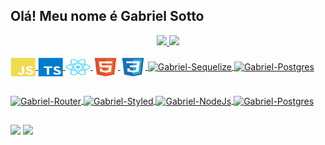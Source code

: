## Olá! Meu nome é Gabriel Sotto

<div align="center">
  <a href="https://github.com/GabrielESotto">
  <img height="180em" src="https://github-readme-stats.vercel.app/api?username=GabrielESotto&show_icons=true&theme=dark&include_all_commits=true&count_private=true"/>
  <img height="180em" src="https://github-readme-stats.vercel.app/api/top-langs/?username=GabrielESotto&layout=compact&langs_count=7&theme=dark"/>
</div>

<div style="display: inline_block"><br>
  <img align="center" alt="Gabriel-Js" height="30" width="40" src="https://raw.githubusercontent.com/devicons/devicon/master/icons/javascript/javascript-plain.svg">
  <img align="center" alt="Gabriel-Ts" height="30" width="40" src="https://raw.githubusercontent.com/devicons/devicon/master/icons/typescript/typescript-plain.svg">
  <img align="center" alt="Gabriel-React" height="30" width="40" src="https://raw.githubusercontent.com/devicons/devicon/master/icons/react/react-original.svg">
  <img align="center" alt="Gabriel-HTML" height="30" width="40" src="https://raw.githubusercontent.com/devicons/devicon/master/icons/html5/html5-original.svg">
  <img align="center" alt="Gabriel-CSS" height="30" width="40" src="https://raw.githubusercontent.com/devicons/devicon/master/icons/css3/css3-original.svg">
  <img align="center" alt="Gabriel-Sequelize" height="30" width="40" src="https://cdn.jsdelivr.net/gh/devicons/devicon/icons/sequelize/sequelize-original.svg">
  <img align="center" alt="Gabriel-Postgres" height="30" width="40" src="https://cdn.jsdelivr.net/gh/devicons/devicon/icons/postgresql/postgresql-original.svg">   
</div>

##

<div>
  <img align="center" alt="Gabriel-Router" height="30" width="100" src="https://img.shields.io/badge/React_Router-CA4245?style=for-the-badge&logo=react-router&logoColor=white">
  <img align="center" alt="Gabriel-Styled" height="30" width="100" src="https://img.shields.io/badge/styled--components-DB7093?style=for-the-badge&logo=styled-components&logoColor=white"> 
  <img align="center" alt="Gabriel-NodeJs" height="30" width="100" src="https://img.shields.io/badge/node.js-6DA55F?style=for-the-badge&logo=node.js&logoColor=white"> 
  <img align="center" alt="Gabriel-Postgres" height="30" width="100" src="https://img.shields.io/badge/postgres-%23316192.svg?style=for-the-badge&logo=postgresql&logoColor=white"> 
</div>

##

<div> 
 	<a href="https://www.linkedin.com/in/gabriel-sotto-1a2627132/" target="_blank"><img src="https://img.shields.io/badge/linkedin-%230077B5.svg?style=for-the-badge&logo=linkedin&logoColor=white" target="_blank"></a>
  <a href = "mailto:gabriel_sotto_@hotmail.com"><img src="https://img.shields.io/badge/-Gmail-%23333?style=for-the-badge&logo=gmail&logoColor=white" target="_blank"></a>
</div>

